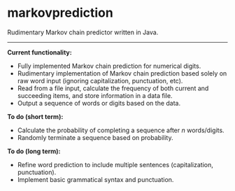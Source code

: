 # markovprediction
Rudimentary Markov chain predictor written in Java.

***

**Current functionality:**

- Fully implemented Markov chain prediction for numerical digits.
- Rudimentary implementation of Markov chain prediction based solely on raw word input (ignoring capitalization, punctuation, etc).
- Read from a file input, calculate the frequency of both current and succeeding items, and store information in a data file.
- Output a sequence of words or digits based on the data.

**To do (short term):**
- Calculate the probability of completing a sequence after *n* words/digits.
- Randomly terminate a sequence based on probability.

**To do (long term):**

- Refine word prediction to include multiple sentences (capitalization, punctuation).  
- Implement basic grammatical syntax and punctuation.  
